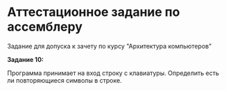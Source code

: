 # Аттестационное задание по ассемблеру
Задание для допуска к зачету по курсу "Архитектура компьютеров"

<b>Задание 10:</b>

Программа принимает на вход строку с клавиатуры. Определить есть ли повторяющиеся символы в строке.
